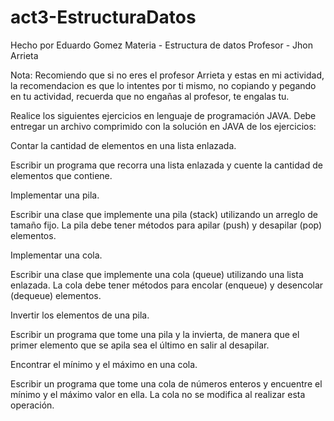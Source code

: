 # act3-EstructuraDatos

Hecho por Eduardo Gomez
Materia - Estructura de datos
Profesor - Jhon Arrieta

Nota: Recomiendo que si no eres el profesor Arrieta y estas en mi actividad, la recomendacion es que lo intentes por ti mismo, no copiando y pegando en tu actividad, recuerda que no engañas al profesor, te engalas tu.


Realice los siguientes ejercicios en lenguaje de programación JAVA. Debe entregar un archivo comprimido con la solución en JAVA de los ejercicios:

Contar la cantidad de elementos en una lista enlazada.

Escribir un programa que recorra una lista enlazada y cuente la cantidad de elementos que contiene.

 

Implementar una pila.

Escribir una clase que implemente una pila (stack) utilizando un arreglo de tamaño fijo. La pila debe tener métodos para apilar (push) y desapilar (pop) elementos.

 

Implementar una cola.

Escribir una clase que implemente una cola (queue) utilizando una lista enlazada. La cola debe tener métodos para encolar (enqueue) y desencolar (dequeue) elementos.

 

Invertir los elementos de una pila.

Escribir un programa que tome una pila y la invierta, de manera que el primer elemento que se apila sea el último en salir al desapilar.

 

Encontrar el mínimo y el máximo en una cola.

Escribir un programa que tome una cola de números enteros y encuentre el mínimo y el máximo valor en ella. La cola no se modifica al realizar esta operación.
